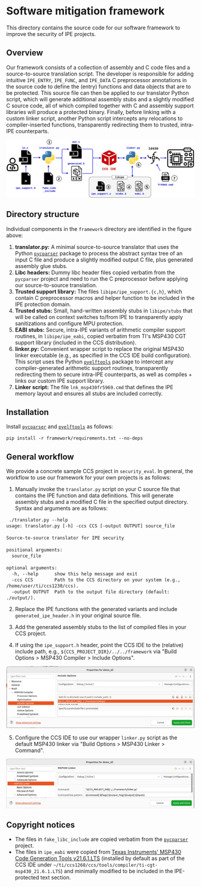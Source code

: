 # Software mitigation framework

This directory contains the source code for our software framework to improve the security of IPE projects.

## Overview

Our framework consists of a collection of assembly and C code files and a source-to-source translation script.
The developer is responsible for adding intuitive `IPE_ENTRY`, `IPE_FUNC`, and `IPE_DATA` C preprocessor annotations in the source code to define the (entry) functions and data objects that are to be protected.
This source file can then be applied to our translator Python script, which will generate additional assembly stubs and a slightly modified C source code, all of which compiled together with C and assembly support libraries will produce a protected binary. Finally, before linking with a custom linker script, another Python script intercepts any relocations to compiler-inserted functions, transparently redirecting them to trusted, intra-IPE counterparts.

![overview-framework](overview-framework.png)

## Directory structure

Individual components in the `framework` directory are identified in the figure above:

1. **translator.py:** A minimal source-to-source translator that uses the Python [`pycparser`](https://github.com/eliben/pycparser) package to process the abstract syntax tree of an input C file and produce a slightly modified output C file, plus generated assembly glue stubs.
2. **Libc headers:** Dummy libc header files copied verbatim from the `pycparser` project and need to run the C preprocessor before applying our source-to-source translation.
3. **Trusted support library:** The files `libipe/ipe_support.{c,h}`, which contain C preprocessor macros and helper function to be included in the IPE protection domain.
4. **Trusted stubs:** Small, hand-written assembly stubs in `libipe/stubs` that will be called on context switches to/from IPE to transparently apply sanitizations and configure MPU protection.
5. **EABI stubs:** Secure, intra-IPE variants of arithmetic compiler support routines, in `libipe/ipe_eabi`, copied verbatim from TI's MSP430 CGT support library (included in the CCS distribution).
6. **linker.py:** Convenient wrapper script to replace the original MSP430 linker executable (e.g., as specified in the CCS IDE build configuration). This script uses the Python [`pyelftools`](https://github.com/eliben/pyelftools) package to intercept any compiler-generated arithmetic support routines, transparently redirecting them to secure intra-IPE counterparts, as well as compiles + links our custom IPE support library.
9. **Linker script:** The file `lnk_msp430fr5969.cmd` that defines the IPE memory layout and ensures all stubs are included correctly.

## Installation

Install [`pycparser`](https://github.com/eliben/pycparser) and [`pyelftools`](https://github.com/eliben/pyelftools) as follows:

```shell
pip install -r framework/requirements.txt --no-deps
```

## General workflow

We provide a concrete sample CCS project in `security_eval`. In general, the workflow to use our framework for your own projects is as follows:

1. Manually invoke the `translator.py` script on your C source file that contains the IPE function and data definitions. This will generate assembly stubs and a modified C file in the specified output directory. Syntax and arguments are as follows:

```
 ./translator.py --help
usage: translator.py [-h] -ccs CCS [-output OUTPUT] source_file

Source-to-source translator for IPE security

positional arguments:
  source_file

optional arguments:
  -h, --help      show this help message and exit
  -ccs CCS        Path to the CCS directory on your system (e.g., /home/user/ti/ccs1230/ccs).
  -output OUTPUT  Path to the output file directory (default: ./output/).
```

2. Replace the IPE functions with the generated variants and include `generated_ipe_header.h` in your original source file.

3. Add the generated assembly stubs to the list of compiled files in your CCS project.

4. If using the `ipe_support.h` header, point the CCS IDE to the (relative) include path, e.g., `${CCS_PROJECT_DIR}/../../framework`  via "Build Options > MSP430 Compiler > Include Options".

![ccs-include-path](ccs_include_path.png)

5. Configure the CCS IDE to use our wrapper `linker.py` script as the default MSP430 linker via "Build Options > MSP430 Linker > Command".

![ccs-ld](ccs_linker_path.png)

## Copyright notices

* The files in `fake_libc_include` are copied verbatim from the [`pycparser`](https://github.com/eliben/pycparser) project.
* The files in `ipe_eabi` were copied from [Texas Instruments' MSP430 Code Generation Tools v21.6.1.LTS](https://www.ti.com/tool/MSP-CGT) (installed by default as part of the CCS IDE under `~/ti/ccs1260/ccs/tools/compiler/ti-cgt-msp430_21.6.1.LTS`) and minimally modified to be included in the IPE-protected text section.